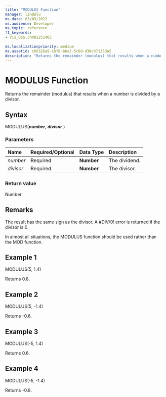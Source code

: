 ```yaml
---
title: "MODULUS Function" 
manager: lindalu
ms.date: 03/09/2022
ms.audience: Developer
ms.topic: reference
f1_keywords:
- Vis_DSS.chm82251465
 
ms.localizationpriority: medium
ms.assetid: cb6326a5-1bf8-b6a3-5c0d-d38c071353a5
description: "Returns the remainder (modulus) that results when a number is divided by a divisor."
---
```


# MODULUS Function

Returns the remainder (modulus) that results when a number is divided by a divisor.
  
## Syntax

MODULUS(***number***, ***divisor*** )
  
### Parameters

|**Name**|**Required/Optional**|**Data Type**|**Description**|
|:-----|:-----|:-----|:-----|
| *number* <br/> |Required  <br/> |**Number** <br/> |The dividend. |
| *divisor* <br/> |Required  <br/> |**Number** <br/> |The divisor. |

### Return value

Number
  
## Remarks

The result has the same sign as the divisor. A #DIV/0! error is returned if the divisor is 0.
  
In almost all situations, the MODULUS function should be used rather than the MOD function.
  
## Example 1

MODULUS(5, 1.4)
  
Returns 0.8.
  
## Example 2

MODULUS(5, -1.4)
  
Returns -0.6.
  
## Example 3

MODULUS(-5, 1.4)
  
Returns 0.6.
  
## Example 4

MODULUS(-5, -1.4)
  
Returns -0.8.
  